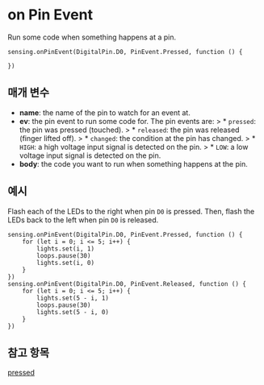 # on Pin Event

Run some code when something happens at a pin.

```sig
sensing.onPinEvent(DigitalPin.D0, PinEvent.Pressed, function () {

})
```

## 매개 변수

* **name**: the name of the pin to watch for an event at.
* **ev**: the pin event to run some code for. The pin events are: > * `pressed`: the pin was pressed (touched). > * `released`: the pin was released (finger lifted off). > * `changed`: the condition at the pin has changed. > * `HIGH`: a high voltage input signal is detected on the pin. > * `LOW`: a low voltage input signal is detected on the pin.
* **body**: the code you want to run when something happens at the pin.

## 예시

Flash each of the LEDs to the right when pin `D0` is pressed. Then, flash the LEDs back to the left when pin `D0` is released.

```blocks
sensing.onPinEvent(DigitalPin.D0, PinEvent.Pressed, function () {
    for (let i = 0; i <= 5; i++) {
        lights.set(i, 1)
        loops.pause(30)
        lights.set(i, 0)
    }
})
sensing.onPinEvent(DigitalPin.D0, PinEvent.Released, function () {
    for (let i = 0; i <= 5; i++) {
        lights.set(5 - i, 1)
        loops.pause(30)
        lights.set(5 - i, 0)
    }
})
```

## 참고 항목

[pressed](/reference/sensing/pressed)
